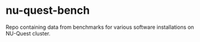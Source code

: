# nu-quest-bench

Repo containing data from benchmarks for various software installations on NU-Quest cluster.
